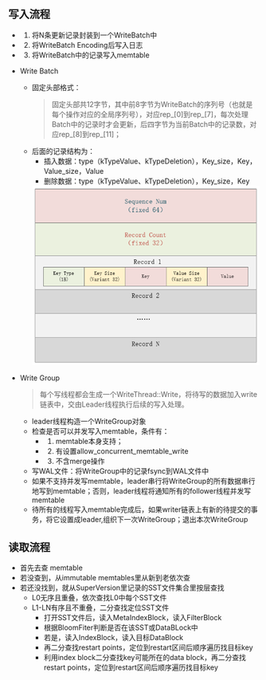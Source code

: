 ## 写入流程
  - 1. 将N条更新记录封装到一个WriteBatch中
  - 2. 将WriteBatch Encoding后写入日志
  - 3. 将WriteBatch中的记录写入memtable

- Write Batch   
  - 固定头部格式：  
    > 固定头部共12字节，其中前8字节为WriteBatch的序列号（也就是每个操作对应的全局序列号），对应rep_[0]到rep_[7]，每次处理Batch中的记录时才会更新，后四字节为当前Batch中的记录数，对应rep_[8]到rep_[11]；  
  - 后面的记录结构为：
    - 插入数据：type（kTypeValue、kTypeDeletion），Key_size，Key，Value_size，Value
    - 删除数据：type（kTypeValue、kTypeDeletion），Key_size，Key
    <img src="images/write-batch.png" width="560px" />

- Write Group
  > 每个写线程都会生成一个WriteThread::Write，将待写的数据加入write链表中，交由Leader线程执行后续的写入处理。
  - leader线程构造一个WriteGroup对象
  - 检查是否可以并发写入memtable，条件有：
    - 1. memtable本身支持；
    - 2. 有设置allow_concurrent_memtable_write
    - 3. 不含merge操作 
   - 写WAL文件：将WriteGroup中的记录fsync到WAL文件中
   - 如果不支持并发写memtable，leader串行将WriteGroup的所有数据串行地写到memtable；否则，leader线程将通知所有的follower线程并发写memtable
  - 待所有的线程写入memtable完成后，如果writer链表上有新的待提交的事务，将它设置成leader,组织下一次WriteGroup；退出本次WriteGroup

## 读取流程
  - 首先去查 memtable
  - 若没查到，从immutable memtables里从新到老依次查
  - 若还没找到，就从SuperVersion里记录的SST文件集合里按层查找
    - L0无序且重叠，依次查找L0中每个SST文件
    - L1-LN有序且不重叠，二分查找定位SST文件
      - 打开SST文件后，读入MetaIndexBlock，读入FilterBlock
      - 根据BloomFiter判断是否在该SST或DataBLock中
      - 若是，读入IndexBlock，读入目标DataBlock
      - 再二分查找restart points，定位到restart区间后顺序遍历找目标key
      - 利用index block二分查找key可能所在的data block，再二分查找restart points，定位到restart区间后顺序遍历找目标key
